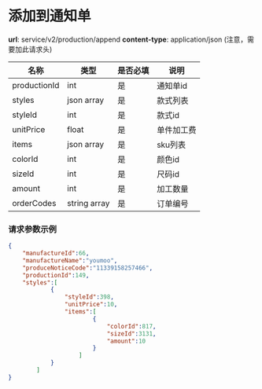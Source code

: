添加到通知单
=======

**url**: service/v2/production/append
**content-type**: application/json (注意，需要加此请求头)


|     名称     |     类型     | 是否必填 |    说明    |
|--------------|--------------|----------|------------|
| productionId | int          | 是       | 通知单id   |
| styles       | json array   | 是       | 款式列表   |
| styleId      | int          | 是       | 款式id     |
| unitPrice    | float        | 是       | 单件加工费 |
| items        | json array   | 是       | sku列表    |
| colorId      | int          | 是       | 颜色id     |
| sizeId       | int          | 是       | 尺码id     |
| amount       | int          | 是       | 加工数量   |
| orderCodes   | string array | 是       | 订单编号   |

### 请求参数示例

```json
{
    "manufactureId":66,
    "manufactureName":"youmoo",
    "produceNoticeCode":"11339158257466",
    "productionId":149,
    "styles":[
            {
                "styleId":398,
                "unitPrice":10,
                "items":[
                        {
                            "colorId":817,
                            "sizeId":3131,
                            "amount":10
                        }
                    ]
            }
        ]
}
```
